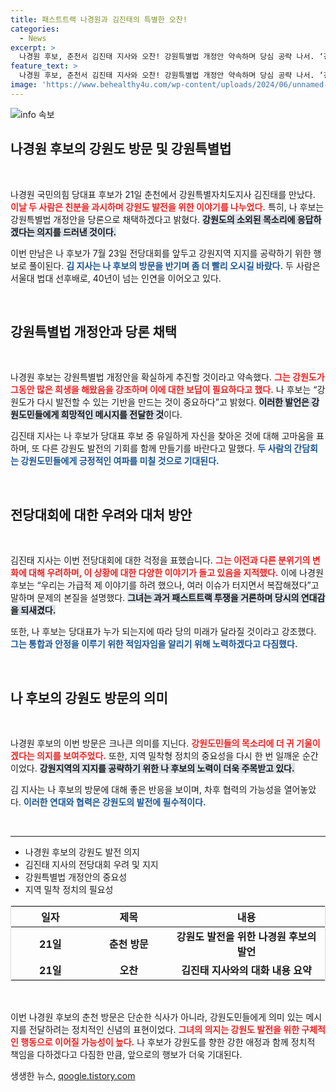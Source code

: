 ```yaml
---
title: 패스트트랙 나경원과 김진태의 특별한 오찬!
categories:
  - News
excerpt: >
  나경원 후보, 춘천서 김진태 지사와 오찬! 강원특별법 개정안 약속하며 당심 공략 나서. ‘강원도 사랑, 알고 있나?’ 강원도가 발전할 기회를 잡을 수 있을까?
feature_text: >
  나경원 후보, 춘천서 김진태 지사와 오찬! 강원특별법 개정안 약속하며 당심 공략 나서. ‘강원도 사랑, 알고 있나?’ 강원도가 발전할 기회를 잡을 수 있을까?
image: 'https://www.behealthy4u.com/wp-content/uploads/2024/06/unnamed-file.png'
---
```


<p><img src="https://www.behealthy4u.com/wp-content/uploads/2024/06/unnamed-file.png" alt="info 속보" /></p>

<h2 data-ke-size="size26">나경원 후보의 강원도 방문 및 강원특별법</h2>

<p data-ke-size="size16">&nbsp;</p>

<p>나경원 국민의힘 당대표 후보가 21일 춘천에서 강원특별자치도지사 김진태를 만났다. <b><span style="color: #ee2323;">이날 두 사람은 친분을 과시하며 강원도 발전을 위한 이야기를 나누었다.</span></b> 특히, 나 후보는 강원특별법 개정안을 당론으로 채택하겠다고 밝혔다. <b><span style="background-color: #21538527;">강원도의 소외된 목소리에 응답하겠다는 의지를 드러낸 것이다.</span></b></p>

<p>이번 만남은 나 후보가 7월 23일 전당대회를 앞두고 강원지역 지지를 공략하기 위한 행보로 풀이된다. <b><span style="color: #1a5490;">김 지사는 나 후보의 방문을 반기며 좀 더 빨리 오시길 바랐다.</span></b> 두 사람은 서울대 법대 선후배로, 40년이 넘는 인연을 이어오고 있다.</p>

<p data-ke-size="size16">&nbsp;</p>

<h2 data-ke-size="size26">강원특별법 개정안과 당론 채택</h2>

<p data-ke-size="size16">&nbsp;</p>

<p>나경원 후보는 강원특별법 개정안을 확실하게 추진할 것이라고 약속했다. <b><span style="color: #ee2323;">그는 강원도가 그동안 많은 희생을 해왔음을 강조하며 이에 대한 보답이 필요하다고 했다.</span></b> 나 후보는 “강원도가 다시 발전할 수 있는 기반을 만드는 것이 중요하다”고 밝혔다. <b><span style="background-color: #21538527;">이러한 발언은 강원도민들에게 희망적인 메시지를 전달한 것</span></b>이다.</p>

<p>김진태 지사는 나 후보가 당대표 후보 중 유일하게 자신을 찾아온 것에 대해 고마움을 표하며, 또 다른 강원도 발전의 기회를 함께 만들기를 바란다고 말했다. <b><span style="color: #1a5490;">두 사람의 간담회는 강원도민들에게 긍정적인 여파를 미칠 것으로 기대된다.</span></b></p>

<p data-ke-size="size16">&nbsp;</p>

<h2 data-ke-size="size26">전당대회에 대한 우려와 대처 방안</h2>

<p data-ke-size="size16">&nbsp;</p>

<p>김진태 지사는 이번 전당대회에 대한 걱정을 표했습니다. <b><span style="color: #ee2323;">그는 이전과 다른 분위기의 변화에 대해 우려하며, 이 상황에 대한 다양한 이야기가 돌고 있음을 지적했다.</span></b> 이에 나경원 후보는 “우리는 가급적 제 이야기를 하려 했으나, 여러 이슈가 터지면서 복잡해졌다”고 말하며 문제의 본질을 설명했다. <b><span style="background-color: #21538527;">그녀는 과거 패스트트랙 투쟁을 거론하며 당시의 연대감을 되새겼다.</span></b></p>

<p>또한, 나 후보는 당대표가 누가 되는지에 따라 당의 미래가 달라질 것이라고 강조했다. <b><span style="color: #1a5490;">그는 통합과 안정을 이루기 위한 적임자임을 알리기 위해 노력하겠다고 다짐했다.</span></b></p>

<p data-ke-size="size16">&nbsp;</p>

<h2 data-ke-size="size26">나 후보의 강원도 방문의 의미</h2>

<p data-ke-size="size16">&nbsp;</p>

<p>나경원 후보의 이번 방문은 크나큰 의미를 지닌다. <b><span style="color: #ee2323;">강원도민들의 목소리에 더 귀 기울이겠다는 의지를 보여주었다.</span></b> 또한, 지역 밀착형 정치의 중요성을 다시 한 번 일깨운 순간이었다. <b><span style="background-color: #21538527;">강원지역의 지지를 공략하기 위한 나 후보의 노력이 더욱 주목받고 있다.</span></b> </p>

<p>김 지사는 나 후보의 방문에 대해 좋은 반응을 보이며, 차후 협력의 가능성을 열어놓았다. <b><span style="color: #1a5490;">이러한 연대와 협력은 강원도의 발전에 필수적이다.</span></b></p>

<p data-ke-size="size16">&nbsp;</p>

<hr>

<ul>
    <li>나경원 후보의 강원도 발전 의지</li>
    <li>김진태 지사의 전당대회 우려 및 지지</li>
    <li>강원특별법 개정안의 중요성</li>
    <li>지역 밀착 정치의 필요성</li>
</ul>

<table style="width: 100%; border: 1px solid #ddd;">
    <thead>
        <tr>
            <th style="width: 25%; text-align: center;">일자</th>
            <th style="width: 25%; text-align: center;">제목</th>
            <th style="width: 50%; text-align: center;">내용</th>
        </tr>
    </thead>
    <tbody>
        <tr>
            <td style="text-align: center; height: 17px;"><b>21일</b></td>
            <td style="text-align: center; height: 17px;"><b>춘천 방문</b></td>
            <td style="text-align: center; height: 17px;"><b>강원도 발전을 위한 나경원 후보의 발언</b></td>
        </tr>
        <tr>
            <td style="text-align: center; height: 17px;"><b>21일</b></td>
            <td style="text-align: center; height: 17px;"><b>오찬</b></td>
            <td style="text-align: center; height: 17px;"><b>김진태 지사와의 대화 내용 요약</b></td>
        </tr>
    </tbody>
</table>

<p data-ke-size="size16">&nbsp;</p> 

<p>이번 나경원 후보의 춘천 방문은 단순한 식사가 아니라, 강원도민들에게 의미 있는 메시지를 전달하려는 정치적인 신념의 표현이었다. <b><span style="color: #ee2323;">그녀의 의지는 강원도 발전을 위한 구체적인 행동으로 이어질 가능성이 높다.</span></b> 나 후보가 강원도를 향한 강한 애정과 함께 정치적 책임을 다하겠다고 다짐한 만큼, 앞으로의 행보가 더욱 기대된다.</p>
생생한 뉴스, <a href="https://qoogle.tistory.com" rel="dofollow">qoogle.tistory.com</a>


